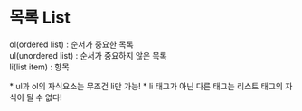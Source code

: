 # 목록 List

ol(ordered list) : 순서가 중요한 목록  
ul(unordered list) : 순서가 중요하지 않은 목록  
li(list item) : 항목
  
&#42; ul과 ol의 자식요소는 무조건 li만 가능!
&#42; li 태그가 아닌 다른 태그는 리스트 태그의 자식이 될 수 없다!
